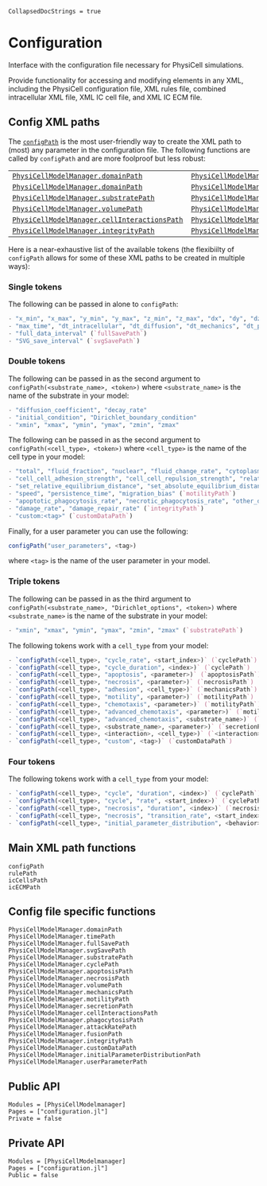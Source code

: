 ```@meta
CollapsedDocStrings = true
```

# Configuration

Interface with the configuration file necessary for PhysiCell simulations.

Provide functionality for accessing and modifying elements in any XML, including the PhysiCell configuration file, XML rules file, combined intracellular XML file, XML IC cell file, and XML IC ECM file.

## Config XML paths
The [`configPath`](@ref) is the most user-friendly way to create the XML path to (most) any parameter in the configuration file.
The following functions are called by `configPath` and are more foolproof but less robust:

|                                      |                                  |                                                  |                                   |
|--------------------------------------|----------------------------------|--------------------------------------------------|-----------------------------------|
| [`PhysiCellModelManager.domainPath`](@ref)           | [`PhysiCellModelManager.timePath`](@ref)         | [`PhysiCellModelManager.fullSavePath`](@ref)                     | [`PhysiCellModelManager.svgSavePath`](@ref)       |
| [`PhysiCellModelManager.domainPath`](@ref)           | [`PhysiCellModelManager.timePath`](@ref)         | [`PhysiCellModelManager.fullSavePath`](@ref)                     | [`PhysiCellModelManager.svgSavePath`](@ref)       |
| [`PhysiCellModelManager.substratePath`](@ref)        | [`PhysiCellModelManager.cyclePath`](@ref)        | [`PhysiCellModelManager.apoptosisPath`](@ref)                    | [`PhysiCellModelManager.necrosisPath`](@ref)      |
| [`PhysiCellModelManager.volumePath`](@ref)           | [`PhysiCellModelManager.mechanicsPath`](@ref)    | [`PhysiCellModelManager.motilityPath`](@ref)                     | [`PhysiCellModelManager.secretionPath`](@ref)     |
| [`PhysiCellModelManager.cellInteractionsPath`](@ref) | [`PhysiCellModelManager.phagocytosisPath`](@ref) | [`PhysiCellModelManager.attackRatePath`](@ref)                   | [`PhysiCellModelManager.fusionPath`](@ref)        |
| [`PhysiCellModelManager.integrityPath`](@ref)        | [`PhysiCellModelManager.customDataPath`](@ref)   | [`PhysiCellModelManager.initialParameterDistributionPath`](@ref) | [`PhysiCellModelManager.userParameterPath`](@ref) |

Here is a near-exhaustive list of the available tokens (the flexibiilty of `configPath` allows for some of these XML paths to be created in multiple ways):

### Single tokens
The following can be passed in alone to `configPath`:
```julia
- "x_min", "x_max", "y_min", "y_max", "z_min", "z_max", "dx", "dy", "dz", "use_2D" (`domainPath`)
- "max_time", "dt_intracellular", "dt_diffusion", "dt_mechanics", "dt_phenotype" (`timePath`)
- "full_data_interval" (`fullSavePath`)
- "SVG_save_interval" (`svgSavePath`)
```

### Double tokens
The following can be passed in as the second argument to `configPath(<substrate_name>, <token>)` where `<substrate_name>` is the name of the substrate in your model:
```julia
- "diffusion_coefficient", "decay_rate"
- "initial_condition", "Dirichlet_boundary_condition"
- "xmin", "xmax", "ymin", "ymax", "zmin", "zmax"
```

The following can be passed in as the second argument to `configPath(<cell_type>, <token>)` where `<cell_type>` is the name of the cell type in your model:
```julia
- "total", "fluid_fraction", "nuclear", "fluid_change_rate", "cytoplasmic_biomass_change_rate", "nuclear_biomass_change_rate", "calcified_fraction", "calcification_rate", "relative_rupture_volume" (`volumePath`)
- "cell_cell_adhesion_strength", "cell_cell_repulsion_strength", "relative_maximum_adhesion_distance", "attachment_elastic_constant", "attachment_rate", "detachment_rate", "maximum_number_of_attachments" (`mechanicsPath`)
- "set_relative_equilibrium_distance", "set_absolute_equilibrium_distance" (`mechanicsPath`)
- "speed", "persistence_time", "migration_bias" (`motilityPath`)
- "apoptotic_phagocytosis_rate", "necrotic_phagocytosis_rate", "other_dead_phagocytosis_rate", "attack_damage_rate", "attack_duration" (`cellInteractionsPath`)
- "damage_rate", "damage_repair_rate" (`integrityPath`)
- "custom:<tag>" (`customDataPath`)
```

Finally, for a user parameter you can use the following:
```julia
configPath("user_parameters", <tag>)
```
where `<tag>` is the name of the user parameter in your model.

### Triple tokens
The following can be passed in as the third argument to `configPath(<substrate_name>, "Dirichlet_options", <token>)` where `<substrate_name>` is the name of the substrate in your model:
```julia
- "xmin", "xmax", "ymin", "ymax", "zmin", "zmax" (`substratePath`)
```

The following tokens work with a `cell_type` from your model:
```julia
- `configPath(<cell_type>, "cycle_rate", <start_index>)` (`cyclePath`)
- `configPath(<cell_type>, "cycle_duration", <index>)` (`cyclePath`)
- `configPath(<cell_type>, "apoptosis", <parameter>)` (`apoptosisPath`)
- `configPath(<cell_type>, "necrosis", <parameter>)` (`necrosisPath`)
- `configPath(<cell_type>, "adhesion", <cell_type>)` (`mechanicsPath`)
- `configPath(<cell_type>, "motility", <parameter>)` (`motilityPath`)
- `configPath(<cell_type>, "chemotaxis", <parameter>)` (`motilityPath`)
- `configPath(<cell_type>, "advanced_chemotaxis", <parameter>)` (`motilityPath`)
- `configPath(<cell_type>, "advanced_chemotaxis", <substrate_name>)` (`motilityPath`)
- `configPath(<cell_type>, <substrate_name>, <parameter>)` (`secretionPath`)
- `configPath(<cell_type>, <interaction>, <cell_type>)` (`<interaction>` is one of "phagocytosis", "fusion", "transformation", "attack_rate") (`cellInteractionsPath`)
- `configPath(<cell_type>, "custom", <tag>)` (`customDataPath`)
```

### Four tokens
The following tokens work with a `cell_type` from your model:
```julia
- `configPath(<cell_type>, "cycle", "duration", <index>)` (`cyclePath`)
- `configPath(<cell_type>, "cycle", "rate", <start_index>)` (`cyclePath`)
- `configPath(<cell_type>, "necrosis", "duration", <index>)` (`necrosisPath`)
- `configPath(<cell_type>, "necrosis", "transition_rate", <start_index>)` (`necrosisPath`)
- `configPath(<cell_type>, "initial_parameter_distribution", <behavior>, <parameter>)` (`initialParameterDistributionPath`)
```

## Main XML path functions
```@docs; canonical=false
configPath
rulePath
icCellsPath
icECMPath
```

## Config file specific functions
```@docs; canonical=false
PhysiCellModelManager.domainPath
PhysiCellModelManager.timePath
PhysiCellModelManager.fullSavePath
PhysiCellModelManager.svgSavePath
PhysiCellModelManager.substratePath
PhysiCellModelManager.cyclePath
PhysiCellModelManager.apoptosisPath
PhysiCellModelManager.necrosisPath
PhysiCellModelManager.volumePath
PhysiCellModelManager.mechanicsPath
PhysiCellModelManager.motilityPath
PhysiCellModelManager.secretionPath
PhysiCellModelManager.cellInteractionsPath
PhysiCellModelManager.phagocytosisPath
PhysiCellModelManager.attackRatePath
PhysiCellModelManager.fusionPath
PhysiCellModelManager.integrityPath
PhysiCellModelManager.customDataPath
PhysiCellModelManager.initialParameterDistributionPath
PhysiCellModelManager.userParameterPath
```

## Public API
```@autodocs
Modules = [PhysiCellModelmanager]
Pages = ["configuration.jl"]
Private = false
```

## Private API
```@autodocs
Modules = [PhysiCellModelmanager]
Pages = ["configuration.jl"]
Public = false
```
